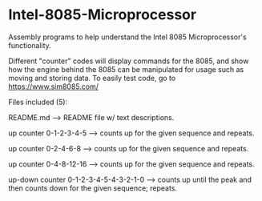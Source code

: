 # Intel-8085-Microprocessor
Assembly programs to help understand the Intel 8085 Microprocessor's functionality.

Different "counter" codes will display commands for the 8085, and show how the engine behind the 8085 can be manipulated for usage such as moving and storing data.
To easily test code, go to https://www.sim8085.com/


Files included (5):

README.md --> README file w/ text descriptions.

up counter 0-1-2-3-4-5 --> counts up for the given sequence and repeats.

up counter 0-2-4-6-8 --> counts up for the given sequence and repeats.

up counter 0-4-8-12-16 --> counts up for the given sequence and repeats.

up-down counter 0-1-2-3-4-5-4-3-2-1-0 --> counts up until the peak and then counts down for the given sequence; repeats.

